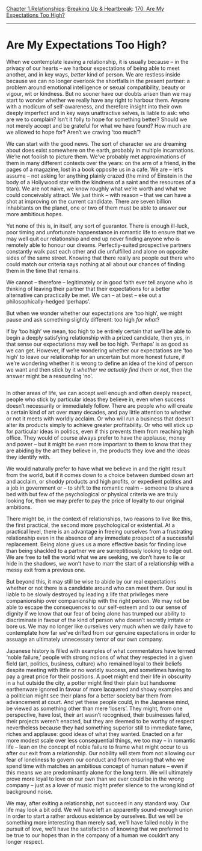 [Chapter 1.Relationships](https://www.theschooloflife.com/thebookoflife/category/relationships/): [Breaking Up & Heartbreak](https://www.theschooloflife.com/thebookoflife/category/relationships/breaking-up-heartbreak/): [170. Are My Expectations Too High?](https://www.theschooloflife.com/thebookoflife/are-my-expectations-too-high/)

* * *

# Are My Expectations Too High?

When we contemplate leaving a relationship, it is usually because – in the privacy of our hearts – we harbour expectations of being able to meet another, and in key ways, _better_ kind of person. We are restless inside because we can no longer overlook the shortfalls in the present partner: a problem around emotional intelligence or sexual compatibility, beauty or vigour, wit or kindness. But no sooner have our doubts arisen than we may start to wonder whether we really have any right to harbour them. Anyone with a modicum of self-awareness, and therefore insight into their own deeply imperfect and in key ways unattractive selves, is liable to ask: who are we to complain? Isn’t it folly to hope for something better? Should we not merely accept and be grateful for what we have found? How much are we allowed to hope for? Aren’t we craving ‘too much’?&nbsp;

We can start with the good news. The sort of character we are dreaming about does exist somewhere on the earth, probably in multiple incarnations. We’re not foolish to picture them. We’ve probably met approximations of them in many different contexts over the years: on the arm of a friend, in the pages of a magazine, lost in a book opposite us in a cafe. We are – let’s assume – not asking for anything plainly crazed (the mind of Einstein in the body of a Hollywood star with the kindness of a saint and the resources of a titan). We are not naive, we know roughly what we’re worth and what we could conceivably attract. We just think – with reason – that we can have a shot at improving on the current candidate. There are seven billion inhabitants on the planet, one or two of them must be able to answer our more ambitious hopes.

Yet none of this is, in itself, any sort of guarantor. There is enough ill-luck, poor timing and unfortunate happenstance in romantic life to ensure that we may well quit our relationship and end up never finding anyone who is remotely able to honour our dreams. Perfectly-suited prospective partners constantly walk past each other and die unfulfilled and alone on opposite sides of the same street. Knowing that there really are people out there who could match our criteria says nothing at all about our chances of finding them in the time that remains.&nbsp;

We cannot – therefore – legitimately or in good faith ever tell anyone who is thinking of leaving their partner that their expectations for a better alternative can practically be met. We can – at best – eke out a philosophically-hedged ‘perhaps’.

But when we wonder whether our expectations are ‘too high’, we might pause and ask something slightly different: too high _for what_?

If by ‘too high’ we mean, too high to be entirely certain that we’ll be able to begin a deeply satisfying relationship with a prized candidate, then yes, in that sense our expectations may well be too high. ‘Perhaps’ is as good as we can get. However, if we’re wondering whether our expectations are ‘too high’ to leave our relationship for an uncertain but more honest future, if we’re wondering whether it is wrong to define an idea of the kind of person we want and then stick by it _whether we actually find them or not_, then the answer might be a resounding ‘no’.

<figure class="aligncenter"><img src="https://www.theschooloflife.com/thebookoflife/wp-content/uploads/2019/11/hot-web.jpg" alt="" class="wp-image-23806" srcset="https://www.theschooloflife.com/thebookoflife/wp-content/uploads/2019/11/hot-web.jpg 700w, https://www.theschooloflife.com/thebookoflife/wp-content/uploads/2019/11/hot-web-300x200.jpg 300w" sizes="(max-width: 700px) 100vw, 700px"></figure>

In other areas of life, we can accept well enough and often deeply respect, people who stick by particular ideas they believe in, even when success doesn’t necessarily or immediately follow. There are people who will create a certain kind of art over many decades, and pay little attention to whether or not it meets with worldly acclaim. Or who will run a business that doesn’t alter its products simply to achieve greater profitability. Or who will stick up for particular ideas in politics, even if this prevents them from reaching high office. They would of course always prefer to have the applause, money and power – but it might be even more important to them to know that they are abiding by the art they believe in, the products they love and the ideas they identify with.

We would naturally prefer to have what we believe in and the right result from the world, but if it comes down to a choice between dumbed down art and acclaim, or shoddy products and high profits, or expedient politics and a job in government or – to shift to the romantic realm – someone to share a bed with but few of the psychological or physical criteria we are truly looking for, then we may prefer to pay the price of loyalty to our original ambitions.&nbsp;

There might be, in the context of relationships, two reasons to live like this, the first practical, the second more psychological or existential. At a practical level, there is an advantage in freeing ourselves from a frustrating relationship even in the absence of any immediate prospect of a successful replacement. Being alone gives us a more effective basis for finding love than being shackled to a partner we are surreptitiously looking to edge out. We are free to tell the world what we are seeking, we don’t have to lie or hide in the shadows, we won’t have to marr the start of a relationship with a messy exit from a previous one.

But beyond this, it may still be wise to abide by our real expectations whether or not there is a candidate around who can meet them. Our soul is liable to be slowly destroyed by leading a life that privileges mere companionship over companionship with the right person. We may not be able to escape the consequences to our self-esteem and to our sense of dignity if we know that our fear of being alone has trumped our ability to discriminate in favour of the kind of person who doesn’t secretly irritate or bore us. We may no longer like ourselves very much when we daily have to contemplate how far we’ve drifted from our genuine expectations in order to assuage an ultimately unnecessary terror of our own company.

Japanese history is filled with examples of what commentators have termed ‘noble failure,’ people with strong notions of what they respected in a given field (art, politics, business, culture) who remained loyal to their beliefs despite meeting with little or no worldly success, and sometimes having to pay a great price for their positions. A poet might end their life in obscurity in a hut outside the city, a potter might find their plain but handsome earthenware ignored in favour of more lacquered and showy examples and a politician might see their plans for a better society bar them from advancement at court. And yet these people could, in the Japanese mind, be viewed as something other than mere ‘losers’. They might, from one perspective, have lost, their art wasn’t recognised, their businesses failed, their projects weren’t enacted, but they are deemed to be worthy of respect nevertheless because they had something superior still to immediate fame, riches and applause: good ideas of what they wanted. Enacted on a far more modest scale over less consequential things, we too may – in romantic life – lean on the concept of noble failure to frame what might occur to us after our exit from a relationship. Our nobility will stem from not allowing our fear of loneliness to govern our conduct and from ensuring that who we spend time with matches an ambitious concept of human nature – even if this means we are predominantly alone for the long term. We will ultimately prove more loyal to love on our own than we ever could be in the wrong company – just as a lover of music might prefer silence to the wrong kind of background noise.

We may, after exiting a relationship, not succeed in any standard way. Our life may look a bit odd. We will have left an apparently sound-enough union in order to start a rather arduous existence by ourselves. But we will be something more interesting than merely sad, we’ll have failed nobly in the pursuit of love, we’ll have the satisfaction of knowing that we preferred to be true to our hopes than in the company of a human we couldn’t any longer respect.
